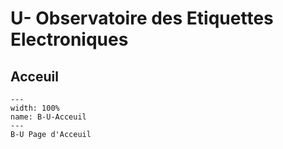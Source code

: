 # U- Observatoire des Etiquettes Electroniques

## Acceuil

```{figure} Docs/B-U.png
---
width: 100%
name: B-U-Acceuil
---
B-U Page d'Acceuil
```